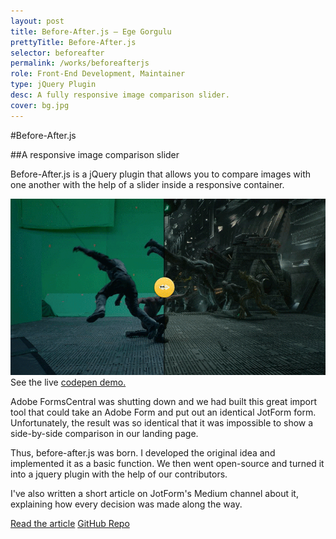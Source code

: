 ```yaml
---
layout: post
title: Before-After.js — Ege Gorgulu
prettyTitle: Before-After.js
selector: beforeafter
permalink: /works/beforeafterjs
role: Front-End Development, Maintainer
type: jQuery Plugin
desc: A fully responsive image comparison slider.
cover: bg.jpg
---
```


#Before-After.js

##A responsive image comparison slider

Before-After.js is a jQuery plugin that allows you to compare images with one another with the help of a slider inside a responsive container.  

<img class="captioned" src="/assets/img/beforeafter/beforeafter.gif"><span class="caption">See the live <a href="http://codepen.io/bamf/pen/jEpxOX" target="_blank">codepen demo.</a></span>

Adobe FormsCentral was shutting down and we had built this great import tool that could take an Adobe Form and put out an identical JotForm form. Unfortunately, the result was so identical that it was impossible to show a side-by-side comparison in our landing page.

Thus, before-after.js was born. I developed the original idea and implemented it as a basic function. We then went open-source and turned it into a jquery plugin with the help of our contributors. 

I've also written a short article on JotForm's Medium channel about it, explaining how every decision was made along the way.

<div class="post-actions">
	<a href="https://medium.com/jotform-form-builder/making-a-responsive-image-comparison-slider-in-css-and-javascript-f3a691a9dd71" class="butt butt-pri" target="_blank">Read the article</a>
	<a href="https://github.com/jotform/before-after.js" class="butt butt-sec" target="_blank">GitHub Repo</a>
</div>